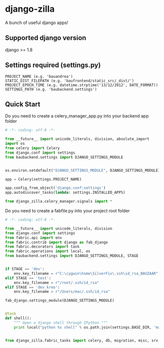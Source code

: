 # django-zilla
A bunch of useful django apps!

## Supported django version
django >= 1.8

## Settings required (settings.py)
```
PROJECT_NAME (e.g. 'bauandrea')
STATIC_DIST_FILEPATH (e.g. 'baufrontend/static_src/_dist/')
PROJECT_EPOCH_TIME (e.g. datetime.strptime('13/12/2012', DATE_FORMAT))
SETTINGS_PATH (e.g. 'baubackend.settings')
```

## Quick Start
Do you need to create a celery_manager_app.py into your backend app folder
```python
# -*- coding: utf-8 -*-

from __future__ import unicode_literals, division, absolute_import
import os
from celery import Celery
from django.conf import settings
from baubackend.settings import DJANGO_SETTINGS_MODULE


os.environ.setdefault("DJANGO_SETTINGS_MODULE", DJANGO_SETTINGS_MODULE)

app = Celery(settings.PROJECT_NAME)

app.config_from_object('django.conf:settings')
app.autodiscover_tasks(lambda: settings.INSTALLED_APPS)

from django_zilla.celery_manager.signals import *
```

Do you need to create a fabfile.py into your project root folder
```python
# -*- coding: utf-8 -*-

from __future__ import unicode_literals, division
from django.conf import settings
from fabric.api import env
from fabric.contrib import django as fab_django
from fabric.decorators import task
from fabric.operations import local, os
from baubackend.settings import DJANGO_SETTINGS_MODULE, STAGE


if STAGE == 'dev':
    env.key_filename = r"C:\cygwin\home\SilverFix\.ssh\id_rsa_BAUZAAR"
elif STAGE == 'test':
    env.key_filename = r"/root/.ssh/id_rsa"
elif STAGE == 'dev_kreo':
    env.key_filename = r"/Users/mac/.ssh/id_rsa"

fab_django.settings_module(DJANGO_SETTINGS_MODULE)


@task
def shell():
    """ Open a django shell through IPython """
    print local("python %s shell" % os.path.join(settings.BASE_DIR, 'manage.py'))


from django_zilla.fabric_tasks import celery, db, migration, misc, srv, git
```